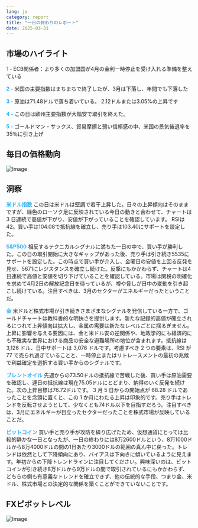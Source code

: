```yaml
---
lang: ja
category: report
title: "一日の終わりのレポート"
date: 2025-03-31
---
```



<h2>市場のハイライト</h2>
<strong style="color: #2caef7;">1 - </strong> ECB関係者：より多くの加盟国が4月の金利一時停止を受け入れる準備を整えている


<strong style="color: #2caef7;">2 - </strong> 米国の主要指数はまちまちで終了したが、3月は下落し、年間でも下落した

<strong style="color: #2caef7;">3 - </strong> 原油は71.48ドルで落ち着いている。 2.12ドルまたは3.05%の上昇です

<strong style="color: #2caef7;">4 - </strong> この日は欧州主要指数が大幅安で取引を終えた。

<strong style="color: #2caef7;">5 - </strong> ゴールドマン・サックス、貿易摩擦と弱い信頼感の中、米国の景気後退率を35％に引き上げ



<h2>毎日の価格動向</h2>
<img src="https://markleighedu.github.io/img/Mar-2025/31-Mar-2025/price.jpg" alt="Image"/>

<h2>洞察</h2>
<strong style="color: #2caef7;">米ドル指数</strong> この日は米ドルは堅調で若干上昇した。日々の上昇傾向はそのままですが、緑色のローソク足に反映されている今日の動きと合わせて、チャートは 3 日連続で高値が下がり、安値が下がっていることを確認しています。 RSIは42。買い手は104.08で抵抗線を確立し、売り手は103.40にサポートを設定した。 

<strong style="color: #2caef7;">S&P500</strong> 相反するテクニカルシグナルに満ちた一日の中で、買い手が勝利した。この日の取引開始に大きなギャップがあった後、売り手は引き続き5535にサポートを設定した。この時点で買い手が介入し、金曜日の安値を上回る反発を見せ、5671にレジスタンスを確立し続けた。反撃にもかかわらず、チャートは4日連続で高値と安値を切り下げていることを確認している。市場は関税の明確化を求めて4月2日の解放記念日を待っているが、噂や脅しが日中の変動を引き起こし続けている。注目すべきは、3月のセクターがエネルギーだったということだ。

<strong style="color: #2caef7;">金</strong> 米ドルと株式市場が引き続きさまざまなシグナルを発信している一方で、ゴールドチャートは教科書的な明快さを提供します。新たな記録的高値が確立されるにつれて上昇傾向は拡大し、金属の需要は新たなレベルごとに揺るぎません。上昇に影響を与える要因には、金と米ドル安の逆関係や、地政学的にも経済的にも不確実な世界における商品の安全な避難場所の地位が含まれます。抵抗線は 3,126 ドル、日中サポートは 3,076 ドルです。考慮すべき 2 つの要素は、RSI が 77 で売られ過ぎていることと、一時停止またはリトレースメントの最初の兆候で利益確定を選択する買い手からのシグナルです。 

<strong style="color: #2caef7;">ブレントオイル</strong> 先週からの73.50ドルの抵抗線で苦戦した後、買い手は原油需要を確認し、連日の抵抗線は現在75.05ドルにとどまり、納得のいく反発を続けた。次の上昇目標は76.72ドルです。 3 月 5 日からの開始点が 68.28 ドルであったことを念頭に置くと、この 1 か月にわたる上昇は印象的です。売り手はトレンドを反転させようとして、少なくとも74ドル以下を目指すだろう。注目すべきは、3月にエネルギーが目立ったセクターだったことを株式市場が反映していることだ。 

<strong style="color: #2caef7;">ビットコイン</strong> 買い手と売り手が攻防を繰り広げたため、仮想通貨にとっては比較的静かな一日となったが、一日の終わりには8万2600ドルという、8万1000ドルから8万4000ドルの間の1日あたり3000ドルの範囲の真ん中に戻った。トレンドは依然として下降傾向にあり、バイアスは下向きに傾いているように見えます。年初からの下降トレンドラインに注目してください。興味深いのは、ビットコインが引き続き8万ドルから9万ドルの間で取引されているにもかかわらず、どちらの側も有意義なトレンドを確立できず、他の伝統的な手段、つまり金、米ドル、株式市場との決定的な関係を築くことができていないことです。



<h2>FXピボットレベル</h2>
<img src="https://markleighedu.github.io/img/Mar-2025/31-Mar-2025/pivot.jpg" alt="Image"/>